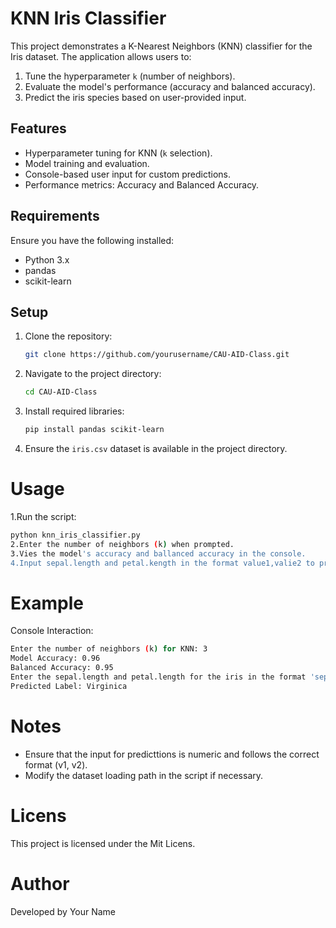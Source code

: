 
# KNN Iris Classifier

This project demonstrates a K-Nearest Neighbors (KNN) classifier for the Iris dataset. The application allows users to:
1. Tune the hyperparameter `k` (number of neighbors).
2. Evaluate the model's performance (accuracy and balanced accuracy).
3. Predict the iris species based on user-provided input.

## Features
- Hyperparameter tuning for KNN (`k` selection).
- Model training and evaluation.
- Console-based user input for custom predictions.
- Performance metrics: Accuracy and Balanced Accuracy.

## Requirements
Ensure you have the following installed:
- Python 3.x
- pandas
- scikit-learn

## Setup
1. Clone the repository:
   ```bash
   git clone https://github.com/yourusername/CAU-AID-Class.git
   ```
2. Navigate to the project directory:
   ```bash
   cd CAU-AID-Class
   ```
3. Install required libraries:
   ```bash
   pip install pandas scikit-learn
   ```
4. Ensure the `iris.csv` dataset is available in the project directory.
# Usage
1.Run the script:
   ```bash
python knn_iris_classifier.py
2.Enter the number of neighbors (k) when prompted.
3.Vies the model's accuracy and ballanced accuracy in the console.
4.Input sepal.length and petal.kength in the format value1,valie2 to predict the iris species.
   ```
# Example
Console Interaction:
   ```bash
Enter the number of neighbors (k) for KNN: 3
Model Accuracy: 0.96
Balanced Accuracy: 0.95
Enter the sepal.length and petal.length for the iris in the format 'sepal_length,petal_length': 5.1, 1.8
Predicted Label: Virginica
   ```
# Notes
- Ensure that the input for predicttions is numeric and follows the correct format (v1, v2).
- Modify the dataset loading path in the script if necessary.
# Licens
This project is licensed under the Mit Licens.
# Author
Developed by Your Name

